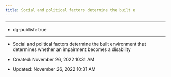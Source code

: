 ```yaml
---
title: Social and political factors determine the built e
---
```


- --

- dg-publish: true

- --

- Social and political factors determine the built environment that determines whether an impairment becomes a disability

- Created: November 26, 2022 10:31 AM

- Updated: November 26, 2022 10:31 AM
